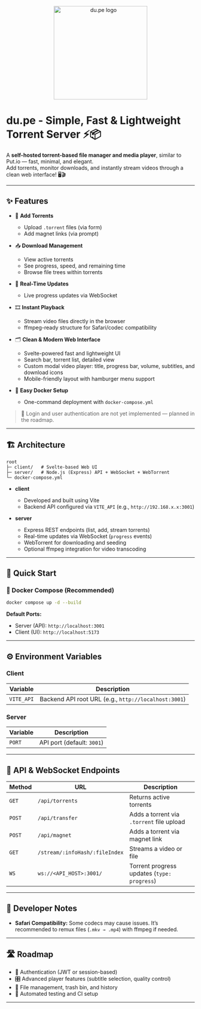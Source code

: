 <p align="center">
  <img src="https://images2.imgbox.com/61/17/YLrfUgAj_o.jpeg" alt="du.pe logo" width="250" height="250" />
</p>

# du.pe - Simple, Fast & Lightweight Torrent Server ⚡📦

A **self-hosted torrent-based file manager and media player**, similar to Put.io — fast, minimal, and elegant.  
Add torrents, monitor downloads, and instantly stream videos through a clean web interface! 🖥️🎬

---

## ✨ Features

- 🧲 **Add Torrents**  
  - Upload `.torrent` files (via form)  
  - Add magnet links (via prompt)

- 📥 **Download Management**  
  - View active torrents  
  - See progress, speed, and remaining time  
  - Browse file trees within torrents

- 🔴 **Real-Time Updates**  
  - Live progress updates via WebSocket

- 🎞️ **Instant Playback**  
  - Stream video files directly in the browser  
  - ffmpeg-ready structure for Safari/codec compatibility

- 🗂️ **Clean & Modern Web Interface**  
  - Svelte-powered fast and lightweight UI  
  - Search bar, torrent list, detailed view  
  - Custom modal video player: title, progress bar, volume, subtitles, and download icons  
  - Mobile-friendly layout with hamburger menu support

- 🐳 **Easy Docker Setup**  
  - One-command deployment with `docker-compose.yml`

> 📝 Login and user authentication are not yet implemented — planned in the roadmap.

---

## 🏗️ Architecture

```
root
├─ client/   # Svelte-based Web UI
├─ server/   # Node.js (Express) API + WebSocket + WebTorrent
└─ docker-compose.yml
```

- **client**  
  - Developed and built using Vite  
  - Backend API configured via `VITE_API` (e.g., `http://192.168.x.x:3001`)

- **server**  
  - Express REST endpoints (list, add, stream torrents)  
  - Real-time updates via WebSocket (`progress` events)  
  - WebTorrent for downloading and seeding  
  - Optional ffmpeg integration for video transcoding

---

## 🚀 Quick Start

### 🐳 Docker Compose (Recommended)
```bash
docker compose up -d --build
```

**Default Ports:**
- Server (API): `http://localhost:3001`
- Client (UI): `http://localhost:5173`

---

## ⚙️ Environment Variables

### Client
| Variable | Description |
|-----------|--------------|
| `VITE_API` | Backend API root URL (e.g., `http://localhost:3001`) |

### Server
| Variable | Description |
|-----------|--------------|
| `PORT` | API port (default: `3001`) |

---

## 🔌 API & WebSocket Endpoints

| Method | URL | Description |
|--------|-----|-------------|
| `GET` | `/api/torrents` | Returns active torrents |
| `POST` | `/api/transfer` | Adds a torrent via `.torrent` file upload |
| `POST` | `/api/magnet` | Adds a torrent via magnet link |
| `GET` | `/stream/:infoHash/:fileIndex` | Streams a video or file |
| `WS` | `ws://<API_HOST>:3001/` | Torrent progress updates (`type: progress`) |

---

## 🧠 Developer Notes

- **Safari Compatibility:** Some codecs may cause issues. It’s recommended to remux files (`.mkv → .mp4`) with ffmpeg if needed.  

---

## 🛣️ Roadmap

- 🔐 Authentication (JWT or session-based)  
- 🎛️ Advanced player features (subtitle selection, quality control)  
- 🧹 File management, trash bin, and history  
- 🧪 Automated testing and CI setup

---
